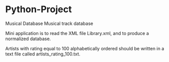 # Python-Project
Musical Database
Musical track database

Mini application is to read the XML file
Library.xml, and to produce a normalized database.

Artists with rating equal to 100 alphabetically ordered 
should be written in a text file called artists_rating_100.txt.
